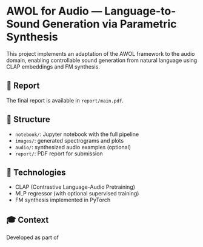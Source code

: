 # AWOL for Audio — Language-to-Sound Generation via Parametric Synthesis

This project implements an adaptation of the AWOL framework to the audio domain, enabling controllable sound generation from natural language using CLAP embeddings and FM synthesis.

## 🔗 Report
The final report is available in `report/main.pdf`.

## 📁 Structure
- `notebook/`: Jupyter notebook with the full pipeline
- `images/`: generated spectrograms and plots
- `audio/`: synthesized audio examples (optional)
- `report/`: PDF report for submission

## 🧠 Technologies
- CLAP (Contrastive Language-Audio Pretraining)
- MLP regressor (with optional supervised training)
- FM synthesis implemented in PyTorch

## 🎓 Context
Developed as part of 
